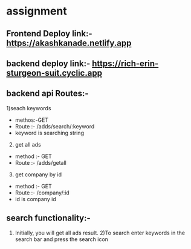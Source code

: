 # assignment
## Frontend Deploy link:-https://akashkanade.netlify.app
## backend deploy link:- https://rich-erin-sturgeon-suit.cyclic.app
## backend api Routes:-

1)seach keywords
- methos:-GET
- Route :- /adds/search/:keyword
- keyword is searching string

2) get all ads
- method :- GET
- Route :- /adds/getall

3) get company by id
- method :- GET
- Route :- /company/:id
- id is company id

## search functionality:-
1) Initially, you will get all ads result.
2)To search enter keywords in the search bar and press the search icon
